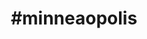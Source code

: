 ---
title: "#minneaopolis"
hashtag: "minneapolis"
tags:
  - Cities I have lived in
  - Cities I have visited
  - Cities I have worked in
---